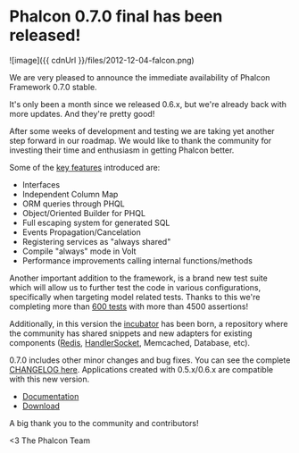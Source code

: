 Phalcon 0.7.0 final has been released!
======================================

![image]({{ cdnUrl }}/files/2012-12-04-falcon.png)

We are very pleased to announce the immediate availability of Phalcon Framework 0.7.0 stable.

It's only been a month since we released 0.6.x, but we're already back with more updates. And they're pretty good!

After some weeks of development and testing we are taking yet another step forward in our roadmap. We would like to thank the community for investing their time and enthusiasm in getting Phalcon better.

Some of the [key features](/post/phalcon-0-7-0-beta-released) introduced are:

- Interfaces
- Independent Column Map
- ORM queries through PHQL
- Object/Oriented Builder for PHQL
- Full escaping system for generated SQL
- Events Propagation/Cancelation
- Registering services as "always shared"
- Compile "always" mode in Volt
- Performance improvements calling internal functions/methods

Another important addition to the framework, is a brand new test suite which will allow us to further test the code in various configurations, specifically when targeting model related tests. Thanks to this we're completing more than [600 tests](https://travis-ci.org/phalcon/cphalcon/builds/3499298) with more than 4500 assertions!

Additionally, in this version the [incubator](https://github.com/phalcon/incubator) has been born, a repository where the community has shared snippets and new adapters for existing components ([Redis](http://redis.io/), [HandlerSocket](http://yoshinorimatsunobu.blogspot.com/search/label/handlersocket), Memcached, Database, etc).

0.7.0 includes other minor changes and bug fixes. You can see the complete [CHANGELOG here](https://github.com/phalcon/cphalcon/blob/0.7.0/CHANGELOG). Applications created with 0.5.x/0.6.x are compatible with this new version.

- [Documentation](https://docs.phalconphp.com/en/latest/)
- [Download](https://phalconphp.com/download)

A big thank you to the community and contributors!


<3 The Phalcon Team
